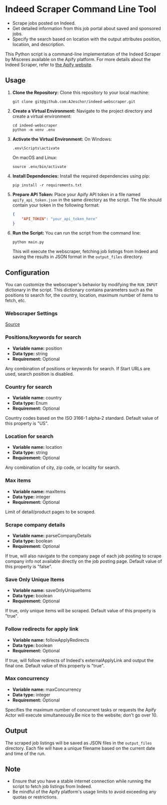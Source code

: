 

# Indeed Scraper Command Line Tool

- Scrape jobs posted on Indeed.
- Get detailed information from this job portal about saved and sponsored jobs.
- Specify the search based on location with the output attributes position, location, and description.

This Python script is a command-line implementation of the Indeed Scraper by Misceres available on the Apify platform. For more details about the Indeed Scraper, refer to [the Apify website](https://apify.com/misceres/indeed-scraper).

## Usage

1. **Clone the Repository:**
   Clone this repository to your local machine:

   ```
   git clone git@github.com:AJeschor/indeed-webscraper.git
   ```

2. **Create a Virtual Environment:**
   Navigate to the project directory and create a virtual environment:

   ```
   cd indeed-webscraper
   python -m venv .env
   ```

3. **Activate the Virtual Environment:**
   On Windows:

   ```
   .env\Scripts\activate
   ```

   On macOS and Linux:

   ```
   source .env/bin/activate
   ```

4. **Install Dependencies:**
   Install the required dependencies using pip:

   ```
   pip install -r requirements.txt
   ```

5. **Prepare API Token:**
   Place your Apify API token in a file named `apify_api_token.json` in the same directory as the script. The file should contain your token in the following format:

   ```json
   {
       "API_TOKEN": "your_api_token_here"
   }
   ```

6. **Run the Script:**
   You can run the script from the command line:

   ```
   python main.py
   ```

   This will execute the webscraper, fetching job listings from Indeed and saving the results in JSON format in the `output_files` directory.

## Configuration

You can customize the webscraper's behavior by modifying the `RUN_INPUT` dictionary in the script. This dictionary contains parameters such as the positions to search for, the country, location, maximum number of items to fetch, etc.

### Webscraper Settings

[Source](https://apify.com/misceres/indeed-scraper/input-schema)

### Positions/keywords for search
- **Variable name:** position
- **Data type:** string
- **Requirement:** Optional

Any combination of positions or keywords for search. If Start URLs are used, search position is disabled.

### Country for search
- **Variable name:** country
- **Data type:** Enum
- **Requirement:** Optional

Country codes based on the ISO 3166-1 alpha-2 standard. Default value of this property is "US".

### Location for search
- **Variable name:** location
- **Data type:** string
- **Requirement:** Optional

Any combination of city, zip code, or locality for search.

### Max items
- **Variable name:** maxItems
- **Data type:** integer
- **Requirement:** Optional

Limit of detail/product pages to be scraped.

### Scrape company details
- **Variable name:** parseCompanyDetails
- **Data type:** boolean
- **Requirement:** Optional

If true, will also navigate to the company page of each job posting to scrape company info not available directly on the job posting page. Default value of this property is "false".

### Save Only Unique Items
- **Variable name:** saveOnlyUniqueItems
- **Data type:** boolean
- **Requirement:** Optional

If true, only unique items will be scraped. Default value of this property is "true".

### Follow redirects for apply link
- **Variable name:** followApplyRedirects
- **Data type:** boolean
- **Requirement:** Optional

If true, will follow redirects of Indeed's externalApplyLink and output the final one. Default value of this property is "true".

### Max concurrency
- **Variable name:** maxConcurrency
- **Data type:** integer
- **Requirement:** Optional

Specifies the maximum number of concurrent tasks or requests the Apify Actor will execute simultaneously.Be nice to the website; don't go over 10.

## Output

The scraped job listings will be saved as JSON files in the `output_files` directory. Each file will have a unique filename based on the current date and time of the run.

## Note

- Ensure that you have a stable internet connection while running the script to fetch job listings from Indeed.
- Be mindful of the Apify platform's usage limits to avoid exceeding any quotas or restrictions.

